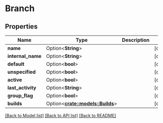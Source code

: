 # Branch

## Properties

Name | Type | Description | Notes
------------ | ------------- | ------------- | -------------
**name** | Option<**String**> |  | [optional]
**internal_name** | Option<**String**> |  | [optional]
**default** | Option<**bool**> |  | [optional]
**unspecified** | Option<**bool**> |  | [optional]
**active** | Option<**bool**> |  | [optional]
**last_activity** | Option<**String**> |  | [optional]
**group_flag** | Option<**bool**> |  | [optional]
**builds** | Option<[**crate::models::Builds**](builds.md)> |  | [optional]

[[Back to Model list]](../README.md#documentation-for-models) [[Back to API list]](../README.md#documentation-for-api-endpoints) [[Back to README]](../README.md)


